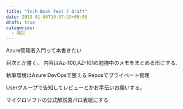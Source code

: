 ```yaml
---
title: "Tech Book Fest 7 Draft"
date: 2019-01-06T19:37:29+09:00
draft: true
categories:
  - 雑記
---
```


Azure管理者入門って本書きたい
<!--more-->

目次とか書く。
内容はAz-100,AZ-101の勉強中のメモをまとめる形にする.

執筆環境はAzure DevOpsで整える
Reposでプライベート管理

Userグループで告知してレビューとかお手伝いお願いする。

マイクロソフトの公式解説書パロ表紙にする
